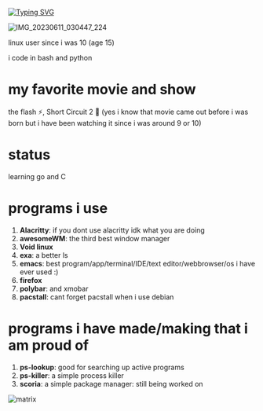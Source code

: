 [![Typing SVG](https://readme-typing-svg.demolab.com/?lines=Hi,;this+is+my+profile)](https://git.io/typing-svg)

![IMG_20230611_030447_224](https://github.com/hexisXz/hexisXz/assets/71829613/c7b74872-fb73-4c32-8894-454a759d032c)

linux user since i was 10
(age 15)


i code in bash and python

# my favorite movie and show
the flash ⚡, Short Circuit 2 🤖 (yes i know that movie came out before i was born but i have been watching it since i was around 9 or 10)

# status
learning go and C


# programs i use

1) **Alacritty**: if you dont use alacritty idk what you are doing
2) **awesomeWM**: the third best window manager
3) **Void linux**
4) **exa**: a better ls
5) **emacs**: best program/app/terminal/IDE/text editor/webbrowser/os i have ever used :)
6) **firefox**
7) **polybar**: and xmobar
8) **pacstall**: cant forget pacstall when i use debian



# programs i have made/making that i am proud of
1) **ps-lookup**: good for searching up active programs
2) **ps-killer**: a simple process killer
3) **scoria**: a simple package manager: still being worked on


![matrix](https://github.com/hexisXz/hexisXz/assets/71829613/577b1660-9340-40ac-9a30-b5e78ac5cea7)
